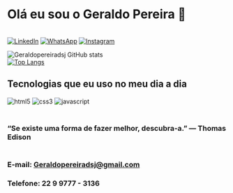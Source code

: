 # Olá eu sou o Geraldo Pereira 👋

<br>[![LinkedIn](https://img.shields.io/badge/LinkedIn-0077B5?style=for-the-badge&logo=linkedin&logoColor=white)](https://www.linkedin.com/in/geraldo-pereira/)
[![WhatsApp](https://img.shields.io/badge/WhatsApp-25D366?style=for-the-badge&logo=whatsapp&logoColor=white)](https://wa.me/5522997773136/)
[![Instagram](https://img.shields.io/badge/Instagram-E4405F?style=for-the-badge&logo=instagram&logoColor=white)](https://www.instagram.com/geraldo.juniords/)

![Geraldopereiradsj GitHub stats](https://github-readme-stats.vercel.app/api?username=Geraldopereiradsj&show_icons=true&theme=radical)
<br>[![Top Langs](https://github-readme-stats.vercel.app/api/top-langs/?username=Geraldopereiradsj&layout=compact)](https://github.com/anuraghazra/github-readme-stats)

## Tecnologias que eu uso no meu dia a dia

<div style="display: inline_block">
<img align ="center" alt = "html5" src = "https://img.shields.io/badge/HTML5-E34F26?style=for-the-badge&logo=html5&logoColor=white">
<img align ="center" alt = "css3" src = "https://img.shields.io/badge/CSS3-1572B6?style=for-the-badge&logo=css3&logoColor=white">
<img align ="center" alt = "javascript" src = "https://img.shields.io/badge/JavaScript-F7DF1E?style=for-the-badge&logo=javascript&logoColor=black">
</div>

### <br> “Se existe uma forma de fazer melhor, descubra-a.” — Thomas Edison

### <br> E-mail: Geraldopereiradsj@gmail.com
### Telefone: 22 9 9777 - 3136
